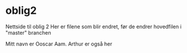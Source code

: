 # oblig2
Nettside til oblig 2
Her er filene som blir endret, før de endrer hovedfilen i "master" branchen


Mitt navn er Ooscar Aam.
Arthur er også her
